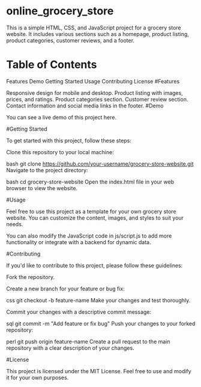 # online_grocery_store


This is a simple HTML, CSS, and JavaScript project for a grocery store website. It includes various sections such as a homepage, product listing, product categories, customer reviews, and a footer.

# Table of Contents

Features
Demo
Getting Started
Usage
Contributing
License
#Features

Responsive design for mobile and desktop.
Product listing with images, prices, and ratings.
Product categories section.
Customer review section.
Contact information and social media links in the footer.
#Demo

You can see a live demo of this project here.

#Getting Started

To get started with this project, follow these steps:

Clone this repository to your local machine:

bash
git clone https://github.com/your-username/grocery-store-website.git
Navigate to the project directory:

bash
cd grocery-store-website
Open the index.html file in your web browser to view the website.

#Usage

Feel free to use this project as a template for your own grocery store website. You can customize the content, images, and styles to suit your needs.

You can also modify the JavaScript code in js/script.js to add more functionality or integrate with a backend for dynamic data.

#Contributing

If you'd like to contribute to this project, please follow these guidelines:

Fork the repository.

Create a new branch for your feature or bug fix:

css
git checkout -b feature-name
Make your changes and test thoroughly.

Commit your changes with a descriptive commit message:

sql
git commit -m "Add feature or fix bug"
Push your changes to your forked repository:

perl
git push origin feature-name
Create a pull request to the main repository with a clear description of your changes.

#License

This project is licensed under the MIT License. Feel free to use and modify it for your own purposes.
